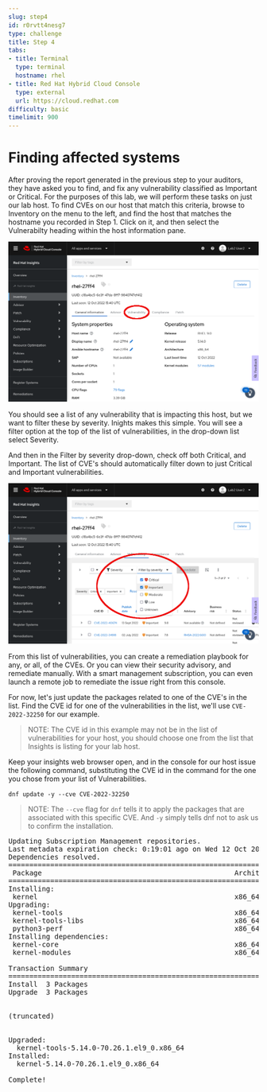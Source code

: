 ```yaml
---
slug: step4
id: r0rvtt4nesg7
type: challenge
title: Step 4
tabs:
- title: Terminal
  type: terminal
  hostname: rhel
- title: Red Hat Hybrid Cloud Console
  type: external
  url: https://cloud.redhat.com
difficulty: basic
timelimit: 900
---
```

# Finding affected systems

After proving the report generated in the previous step to your auditors, they have asked you to find, and fix any vulnerability classified as Important or Critical.  For the purposes of this lab, we will perform these tasks on just our lab host.  To find CVEs on our host that match this criteria, browse to Inventory on the menu to the left, and find the host that matches the hostname you recorded in Step 1. Click on it, and then select the Vulnerabilty heading within the host information pane.

![Host Vulnerability](../assets/cloud-console-RHEL-host-vuln.png)

You should see a list of any vulnerability that is impacting this host, but we want to filter these by severity.  Inights makes this simple.  You will see a filter option at the top of the list of vulnerabilities, in the drop-down list select Severity.

And then in the Filter by severity drop-down, check off both Critical, and Important. The list of CVE's should automatically filter down to just Critical and Important vulnerabilities.

![Host Filtered Vulnerabilities](../assets/cloud-console-RHEL-host-vuln-filter.png)

From this list of vulnerabilities, you can create a remediation playbook for any, or all, of the CVEs.  Or you can view their security advisory, and remediate manually.  With a smart management subscription, you can even launch a remote job to remediate the issue right from this console.

For now, let's just update the packages related to one of the CVE's in the list.  Find the CVE id for one of the vulnerabilities in the list, we'll use `CVE-2022-32250` for our example.

>NOTE: The CVE id in this example may not be in the list of vulnerabilities for your host, you should choose one from the list that Insights is listing for your lab host.

Keep your insights web browser open, and in the console for our host issue the following command, substituting the CVE id in the command for the one you chose from your list of Vulnerabilities.

```
dnf update -y --cve CVE-2022-32250
```

>NOTE: The `--cve`  flag for `dnf` tells it to apply the packages that are associated with this specific CVE.  And `-y` simply tells dnf not to ask us to confirm the installation.

<pre type=file>
Updating Subscription Management repositories.
Last metadata expiration check: 0:19:01 ago on Wed 12 Oct 2022 05:08:14 PM UTC.
Dependencies resolved.
==================================================================================================================================================================================================================================
 Package                                              Architecture                              Version                                                    Repository                                                        Size
==================================================================================================================================================================================================================================
Installing:
 kernel                                               x86_64                                    5.14.0-70.26.1.el9_0                                       rhel-9-for-x86_64-baseos-rpms                                    626 k
Upgrading:
 kernel-tools                                         x86_64                                    5.14.0-70.26.1.el9_0                                       rhel-9-for-x86_64-baseos-rpms                                    855 k
 kernel-tools-libs                                    x86_64                                    5.14.0-70.26.1.el9_0                                       rhel-9-for-x86_64-baseos-rpms                                    636 k
 python3-perf                                         x86_64                                    5.14.0-70.26.1.el9_0                                       rhel-9-for-x86_64-baseos-rpms                                    756 k
Installing dependencies:
 kernel-core                                          x86_64                                    5.14.0-70.26.1.el9_0                                       rhel-9-for-x86_64-baseos-rpms                                     34 M
 kernel-modules                                       x86_64                                    5.14.0-70.26.1.el9_0                                       rhel-9-for-x86_64-baseos-rpms                                     21 M

Transaction Summary
==================================================================================================================================================================================================================================
Install  3 Packages
Upgrade  3 Packages


(truncated)


Upgraded:
  kernel-tools-5.14.0-70.26.1.el9_0.x86_64                                 kernel-tools-libs-5.14.0-70.26.1.el9_0.x86_64                                 python3-perf-5.14.0-70.26.1.el9_0.x86_64
Installed:
  kernel-5.14.0-70.26.1.el9_0.x86_64                                    kernel-core-5.14.0-70.26.1.el9_0.x86_64                                    kernel-modules-5.14.0-70.26.1.el9_0.x86_64

Complete!
</pre>